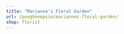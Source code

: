```yaml
---
title: "Marianne's Floral Garden"
url: /poughkeepsie/mariannes-floral-garden/
shop: florist
---
```

